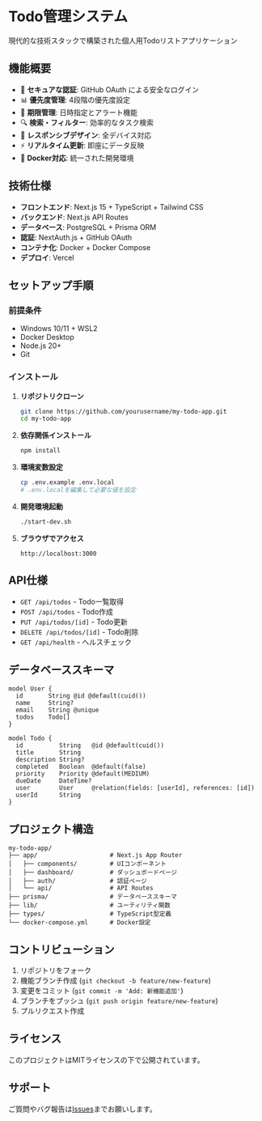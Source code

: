 # Todo管理システム

現代的な技術スタックで構築された個人用Todoリストアプリケーション

## 機能概要

- 🔐 **セキュアな認証**: GitHub OAuth による安全なログイン
- 📊 **優先度管理**: 4段階の優先度設定
- 📅 **期限管理**: 日時指定とアラート機能
- 🔍 **検索・フィルター**: 効率的なタスク検索
- 📱 **レスポンシブデザイン**: 全デバイス対応
- ⚡ **リアルタイム更新**: 即座にデータ反映
- 🐳 **Docker対応**: 統一された開発環境

## 技術仕様

- **フロントエンド**: Next.js 15 + TypeScript + Tailwind CSS
- **バックエンド**: Next.js API Routes
- **データベース**: PostgreSQL + Prisma ORM
- **認証**: NextAuth.js + GitHub OAuth
- **コンテナ化**: Docker + Docker Compose
- **デプロイ**: Vercel

## セットアップ手順

### 前提条件

- Windows 10/11 + WSL2
- Docker Desktop
- Node.js 20+
- Git

### インストール

1. **リポジトリクローン**
   ```bash
   git clone https://github.com/yourusername/my-todo-app.git
   cd my-todo-app
   ```

2. **依存関係インストール**
   ```bash
   npm install
   ```

3. **環境変数設定**
   ```bash
   cp .env.example .env.local
   # .env.localを編集して必要な値を設定
   ```

4. **開発環境起動**
   ```bash
   ./start-dev.sh
   ```

5. **ブラウザでアクセス**
   ```
   http://localhost:3000
   ```


## API仕様

- `GET /api/todos` - Todo一覧取得
- `POST /api/todos` - Todo作成
- `PUT /api/todos/[id]` - Todo更新
- `DELETE /api/todos/[id]` - Todo削除
- `GET /api/health` - ヘルスチェック

## データベーススキーマ

```prisma
model User {
  id       String @id @default(cuid())
  name     String?
  email    String @unique
  todos    Todo[]
}

model Todo {
  id          String   @id @default(cuid())
  title       String
  description String?
  completed   Boolean  @default(false)
  priority    Priority @default(MEDIUM)
  dueDate     DateTime?
  user        User     @relation(fields: [userId], references: [id])
  userId      String
}
```

## プロジェクト構造

```
my-todo-app/
├── app/                    # Next.js App Router
│   ├── components/         # UIコンポーネント
│   ├── dashboard/          # ダッシュボードページ
│   ├── auth/               # 認証ページ
│   └── api/                # API Routes
├── prisma/                 # データベーススキーマ
├── lib/                    # ユーティリティ関数
├── types/                  # TypeScript型定義
└── docker-compose.yml      # Docker設定
```

## コントリビューション

1. リポジトリをフォーク
2. 機能ブランチ作成 (`git checkout -b feature/new-feature`)
3. 変更をコミット (`git commit -m 'Add: 新機能追加'`)
4. ブランチをプッシュ (`git push origin feature/new-feature`)
5. プルリクエスト作成

## ライセンス

このプロジェクトはMITライセンスの下で公開されています。

## サポート

ご質問やバグ報告は[Issues](https://github.com/yourusername/my-todo-app/issues)までお願いします。
